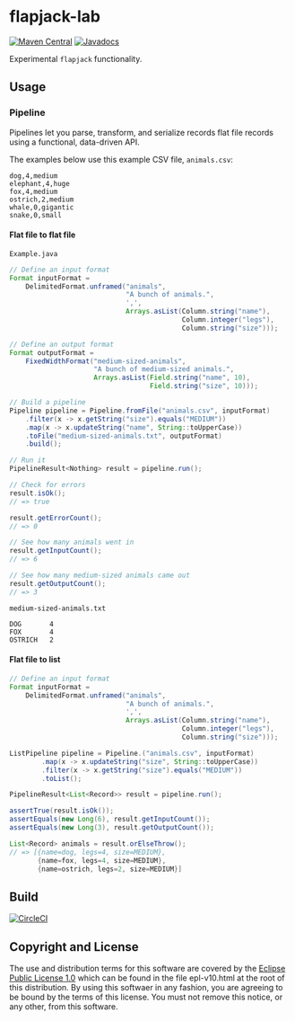 # flapjack-lab

[![Maven Central](https://maven-badges.herokuapp.com/maven-central/fun.mike/flapjack-lab/badge.svg)](https://maven-badges.herokuapp.com/maven-central/fun.mike/flapjack-lab)
[![Javadocs](https://www.javadoc.io/badge/fun.mike/flapjack-lab.svg)](https://www.javadoc.io/doc/fun.mike/flapjack-lab)

Experimental `flapjack` functionality.

## Usage

### Pipeline

Pipelines let you parse, transform, and serialize records flat file records using a functional, data-driven API.

The examples below use this example CSV file, `animals.csv`:

```
dog,4,medium
elephant,4,huge
fox,4,medium
ostrich,2,medium
whale,0,gigantic
snake,0,small
```

#### Flat file to flat file

`Example.java`

```java
// Define an input format
Format inputFormat =
    DelimitedFormat.unframed("animals",
                             "A bunch of animals.",
                             ',',
                             Arrays.asList(Column.string("name"),
                                           Column.integer("legs"),
                                           Column.string("size")));

// Define an output format
Format outputFormat =
    FixedWidthFormat("medium-sized-animals",
                     "A bunch of medium-sized animals.",
                     Arrays.asList(Field.string("name", 10),
                                   Field.string("size", 10)));

// Build a pipeline
Pipeline pipeline = Pipeline.fromFile("animals.csv", inputFormat)
    .filter(x -> x.getString("size").equals("MEDIUM"))
    .map(x -> x.updateString("name", String::toUpperCase))
    .toFile("medium-sized-animals.txt", outputFormat)
    .build();

// Run it
PipelineResult<Nothing> result = pipeline.run();

// Check for errors
result.isOk();
// => true

result.getErrorCount();
// => 0

// See how many animals went in
result.getInputCount();
// => 6

// See how many medium-sized animals came out
result.getOutputCount();
// => 3
```

`medium-sized-animals.txt`

```
DOG       4
FOX       4
OSTRICH   2
```

#### Flat file to list

```java
// Define an input format
Format inputFormat =
    DelimitedFormat.unframed("animals",
                             "A bunch of animals.",
                             ',',
                             Arrays.asList(Column.string("name"),
                                           Column.integer("legs"),
                                           Column.string("size")));

ListPipeline pipeline = Pipeline.("animals.csv", inputFormat)
        .map(x -> x.updateString("size", String::toUpperCase))
        .filter(x -> x.getString("size").equals("MEDIUM"))
        .toList();

PipelineResult<List<Record>> result = pipeline.run();

assertTrue(result.isOk());
assertEquals(new Long(6), result.getInputCount());
assertEquals(new Long(3), result.getOutputCount());

List<Record> animals = result.orElseThrow();
// => [{name=dog, legs=4, size=MEDIUM},
       {name=fox, legs=4, size=MEDIUM},
       {name=ostrich, legs=2, size=MEDIUM}]
```


## Build

[![CircleCI](https://circleci.com/gh/mike706574/flapjack-lab.svg?style=svg)](https://circleci.com/gh/mike706574/flapjack-lab)

## Copyright and License

The use and distribution terms for this software are covered by the
[Eclipse Public License 1.0] which can be found in the file
epl-v10.html at the root of this distribution. By using this softwaer
in any fashion, you are agreeing to be bound by the terms of this
license. You must not remove this notice, or any other, from this
software.

[Eclipse Public License 1.0]: http://opensource.org/licenses/eclipse-1.0.php

